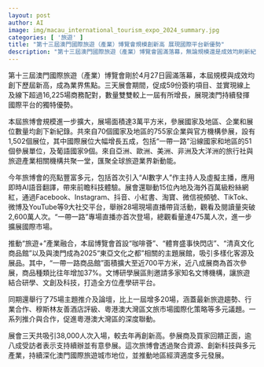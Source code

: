 ```yaml
---
layout: post
author: AI
image: img/macau_international_tourism_expo_2024_summary.jpg
categories: [ '旅遊' ]
title: "第十三屆澳門國際旅遊（產業）博覽會規模創新高 展現國際平台新優勢"
description: "第十三屆澳門國際旅遊（產業）博覽會圓滿落幕，無論規模還是成效均刷新紀錄。三天展會期間，完成59份簽約、超過16,225場線上線下商務配對，755家來自70個國家及地區的參展單位齊聚一堂。首度引入AI數字主持、即時AI語音翻譯與網紅直播帶貨，累計直播觀看突破2,600萬人次。展區涵蓋咖啡、體育、清真文化及東亞文化主題，大力推進“旅遊+”和產學研結合，論壇及推介活動達75場。共吸引38,000人次入場，超八成參展商支持明年續辦。旅博會已成推動澳門國際旅遊城市地位和地區經濟多元化的關鍵平台。"
---
```

第十三屆澳門國際旅遊（產業）博覽會剛於4月27日圓滿落幕，本屆規模與成效均創下歷屆新高，成為業界焦點。三天展會期間，促成59份簽約項目、並實現線上及線下超過16,225場商務配對，數量雙雙較上一屆有所增長，展現澳門持續發揮國際平台的獨特優勢。

本屆旅博會規模進一步擴大，展場面積達3萬平方米，參展國家及地區、企業和展位數量均創下新紀錄。共來自70個國家及地區的755家企業與官方機構參展，設有1,502個展位，其中國際展位大幅增長五成，包括“一帶一路”沿線國家和地區的51個參展單位，及葡語國家9個。來自亞洲、歐洲、美洲、非洲及大洋洲的旅行社與旅遊產業相關機構共聚一堂，匯聚全球旅遊業界新動能。

今年旅博會的亮點豐富多元，包括首次引入“AI數字人”作主持人及虛擬主播，應用即時AI語音翻譯，帶來前瞻科技體驗。展會還聯動15位內地及海外百萬級粉絲網紅，通過Facebook、Instagram、抖音、小紅書、淘寶、微信視頻號、TikTok、微博及YouTube等9大社交平台，舉辦28場現場直播帶貨活動，觀看及閱讀量突破2,600萬人次。“一帶一路”專場直播亦首次登場，總觀看量達475萬人次，進一步擴展國際市場。

推動“旅遊+”產業融合，本屆博覽會首設“咖啡薈”、“體育盛事快閃店”、“清真文化商品館”以及與澳門成為2025“東亞文化之都”相關的主題展館，吸引多樣化客源及展品。其中，“一帶一路商品館”面積擴大至近700平方米，近八成展商為首次參展，商品種類比往年增加37%。文博研學展區則邀請多家知名文博機構，讓旅遊結合研學、文創及科技，打造全方位產學研平台。

同期還舉行了75場主題推介及論壇，比上一屆增多20場，涵蓋最新旅遊趨勢、行業合作、穆斯林友善酒店評級、粵港澳大灣區文旅市場國際化策略等多元議題。一系列推介與合作，促進粵港澳大灣區的深度聯動。

展會三天共吸引38,000人次入場，較去年再創新高。參展商及買家回饋正面，逾八成受訪者表示支持續辦並有意參展。這次旅博會透過聚合資源、創新科技與多元產業，持續深化澳門國際旅遊城市地位，並推動地區經濟適度多元發展。